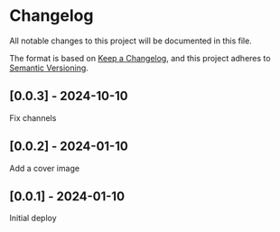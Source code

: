 # Changelog
All notable changes to this project will be documented in this file.

The format is based on [Keep a Changelog](https://keepachangelog.com/en/1.0.0/),
and this project adheres to [Semantic Versioning](https://semver.org/spec/v2.0.0.html).

## [0.0.3] - 2024-10-10
Fix channels

## [0.0.2] - 2024-01-10
Add a cover image

## [0.0.1] - 2024-01-10
Initial deploy
